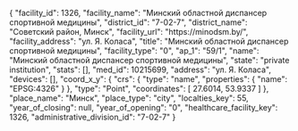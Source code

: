 {
    "facility_id": 1326,
    "facility_name": "Минский областной диспансер спортивной медицины",
    "district_id": "7-02-7",
    "district_name": "Советский район, Минск",
    "facility_url": "https:\/\/minodsm.by\/",
    "facility_address": "ул. Я. Коласа",
    "title": "Минский областной диспансер спортивной медицины",
    "facility_type": "0",
    "ap_1": "59\/1",
    "name": "Минский областной диспансер спортивной медицины",
    "state": "private institution",
    "stats": [],
    "med_id": 10215699,
    "address": "ул. Я. Коласа",
    "devices": [],
    "coord_x_y": {
        "crs": {
            "type": "name",
            "properties": {
                "name": "EPSG:4326"
            }
        },
        "type": "Point",
        "coordinates": [
            27.6014,
            53.9337
        ]
    },
    "place_name": "Минск",
    "place_type": "city",
    "localties_key": 55,
    "year_of_closing": null,
    "year_of_opening": "0",
    "healthcare_facility_key": 1326,
    "administrative_division_id": "7-02-7"
}